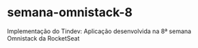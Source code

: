 # semana-omnistack-8
Implementação do Tindev: Aplicação desenvolvida na 8ª semana Omnistack da RocketSeat
